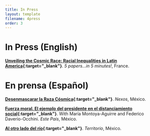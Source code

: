 ```yaml
---
title: In Press
layout: template
filename: 4press
order: 3
--- 
```


# In Press (English)

**[Unveiling the Cosmic Race: Racial Inequalities in Latin America](https://www.parisschoolofeconomics.eu/en/economics-for-everyone/for-a-wider-audience/5-papers-in-5-minutes/december-2021/unveiling-the-cosmic-race-racial-inequalities-in-latin-america/){:target="_blank"}**. *5 papers...in 5 minutes!*, France.

# En prensa (Español)

**[Desenmascarar la Raza Cósmica](https://economia.nexos.com.mx/desenmascarar-la-raza-cosmica/){:target="_blank"}**. *Nexos*, México.

**[Fuerza moral. El ejemplo del presidente en el distanciamiento social](https://estepais.com/tendencias_y_opiniones/fuerza-moral-el-ejemplo-del-presidente-en-el-distanciamiento-social/){:target="_blank"}**. With María Montoya-Aguirre and Federico Daverio-Occhini. *Este País*, México.

**[Al otro lado del río](https://www.territorio.mx/al-otro-lado-del-rio/){:target="_blank"}**. *Territorio*, México.
